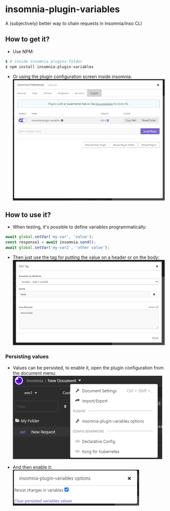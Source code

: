 # insomnia-plugin-variables
A (subjectively) better way to chain requests in insomnia/inso CLI

## How to get it?
- Use NPM:
```sh
$ # inside insomnia plugins folder
$ npm install insomnia-plugin-variables
```
- Or using the plugin configuration screen inside insomnia:
![Plugin configuration screen screenshot](/docs/img/insomnia_plugin_cfg.png "Plugin configuration screen screenshot")


## How to use it?

- When testing, it's possible to define variables programmatically:
```js
await global.setVar('my-var', 'value');
const response1 = await insomnia.send();
await global.setVar('my-var2', 'other value');
```
- Then just use the tag for putting the value on a header or on the body:
![Tag config screenshot](/docs/img/tag.png "Tag config screenshot")


### Persisting values
- Values can be persisted, to enable it, open the plugin configuration from the document menu:
![Document menu](/docs/img/menu-cfg.png "Document menu")

- And then enable it:
![Configuration](/docs/img/persist.png "Configuration")

